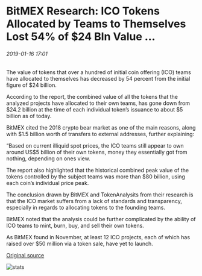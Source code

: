 # BitMEX Research: ICO Tokens Allocated by Teams to Themselves Lost 54% of $24 Bln Value ...

###### 2019-01-16 17:01

The value of tokens that over a hundred of initial coin offering (ICO) teams have allocated to themselves has decreased by 54 percent from the initial figure of $24 billion.

According to the report, the combined value of all the tokens that the analyzed projects have allocated to their own teams, has gone down from $24.2 billion at the time of each individual token’s issuance to about $5 billion as of today.

BitMEX cited the 2018 crypto bear market as one of the main reasons, along with $1.5 billion worth of transfers to external addresses, further explaining:

“Based on current illiquid spot prices, the ICO teams still appear to own around US$5 billion of their own tokens, money they essentially got from nothing, depending on ones view.

The report also highlighted that the historical combined peak value of the tokens controlled by the subject teams was more than $80 billion, using each coin’s individual price peak.

The conclusion drawn by BitMEX and TokenAnalysits from their research is that the ICO market suffers from a lack of standards and transparency, especially in regards to allocating tokens to the founding teams.

BitMEX noted that the analysis could be further complicated by the ability of ICO teams to mint, burn, buy, and sell their own tokens.

As BitMEX found in November, at least 12 ICO projects, each of which has raised over $50 million via a token sale, have yet to launch.

[Original source](https://cointelegraph.com/news/bitmex-research-ico-tokens-allocated-by-teams-to-themselves-lost-54-of-24-bln-value)

![stats](https://c.statcounter.com/11760860/0/a89fa40b/1/ "stats")